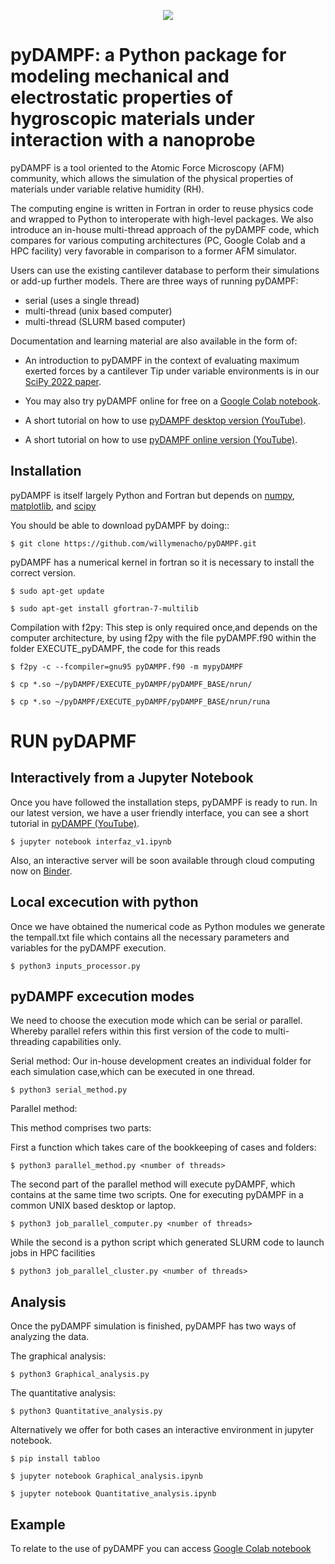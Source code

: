 <p align="center">
  <img src="logo.png" alt=" "/>
</p>


pyDAMPF: a Python package for modeling mechanical and electrostatic properties of hygroscopic materials under interaction with a nanoprobe
======================================================

pyDAMPF is a tool oriented to the Atomic Force Microscopy (AFM) community, which allows the simulation of the physical properties of materials under variable relative humidity (RH).

The computing engine is written in Fortran in order to reuse physics code and wrapped to Python to interoperate with high-level packages. We also introduce an in-house multi-thread approach of the pyDAMPF code, which compares for various computing architectures (PC, Google Colab and a HPC facility) very favorable in comparison to a former AFM simulator. 


Users can use the existing cantilever database to perform their simulations or add-up further models. There are three ways of running pyDAMPF:

- serial (uses a single thread)
- multi-thread (unix based computer)
- multi-thread (SLURM based computer)

Documentation and learning material are also available in the form of:


- An introduction to pyDAMPF in the context of evaluating maximum exerted forces by a cantilever Tip under variable environments is in our [SciPy 2022 paper](https://conference.scipy.org/proceedings/scipy2022/pyDAMPF_HVGuzman.html).

- You may also try pyDAMPF online for free on a [Google Colab notebook](https://colab.research.google.com/drive/1ZM_aQsuYWUD2gnhcIhngpypJ6m1MbFxE?usp=sharing).

- A short tutorial on how to use [pyDAMPF desktop version (YouTube)](https://youtu.be/RqBXJc4Augw).

- A short tutorial on how to use [pyDAMPF online version (YouTube)](https://youtu.be/6mILVtd-sa4).

Installation
-------------

pyDAMPF is itself largely Python and Fortran but depends on [numpy](http://www.numpy.org), [matplotlib](https://matplotlib.org), and [scipy](https://www.scipy.org)

You should be able to download pyDAMPF  by doing::

    $ git clone https://github.com/willymenacho/pyDAMPF.git


pyDAMPF has a numerical kernel in fortran so it is necessary to install the correct 
version.

    $ sudo apt-get update
  
    $ sudo apt-get install gfortran-7-multilib


Compilation with f2py: This step is only required once,and depends on the computer 
architecture, by using f2py with the file pyDAMPF.f90 within the folder
EXECUTE_pyDAMPF, the code for this reads

    $ f2py -c --fcompiler=gnu95 pyDAMPF.f90 -m mypyDAMPF
  
    $ cp *.so ~/pyDAMPF/EXECUTE_pyDAMPF/pyDAMPF_BASE/nrun/
  
    $ cp *.so ~/pyDAMPF/EXECUTE_pyDAMPF/pyDAMPF_BASE/nrun/runa
  
 
RUN pyDAPMF 
===============
  
Interactively from a Jupyter Notebook
------------------------------------- 
Once you have followed the installation steps, pyDAMPF is ready to run. 
In our latest version, we have a user friendly interface, you can see a short tutorial in [pyDAMPF (YouTube)](https://youtu.be/RqBXJc4Augw).

    $ jupyter notebook interfaz_v1.ipynb
  
Also, an interactive server will be soon available through cloud computing now on [Binder](https://mybinder.org/v2/gh/willymenacho/pyDAMPF/e3953d64629f9d56ec8415ade16f654e543a5109?urlpath=lab%2Ftree%2Finterfaz_v1.ipynb).



Local excecution with python 
-----------------------------

Once we have obtained the numerical code as Python modules we generate the 
tempall.txt file which contains all the necessary parameters and variables for 
the pyDAMPF execution.

    $ python3 inputs_processor.py

pyDAMPF excecution modes
-------------------------

We need to choose the execution mode which can be serial or parallel. 
Whereby parallel refers within this first version of the code to multi-threading
capabilities only.

Serial method: Our in-house development creates an individual folder for 
each simulation case,which can be executed in one thread.

    $ python3 serial_method.py
  
Parallel method: 

  This method comprises two parts:

  First a function which takes care of the bookkeeping of 
  cases and folders:

    $ python3 parallel_method.py <number of threads>
  
  The second part of the parallel method will execute pyDAMPF, which contains
  at the same time two scripts. One for executing pyDAMPF in a common UNIX 
  based desktop or laptop. 

    $ python3 job_parallel_computer.py <number of threads>

  While the second is a python script which generated SLURM code to launch
  jobs in HPC facilities

    $ python3 job_parallel_cluster.py <number of threads>
  
Analysis
-------------  
  
Once the pyDAMPF simulation is finished, pyDAMPF has two ways of analyzing the data.

The graphical analysis:

    $ python3 Graphical_analysis.py

The quantitative analysis:

    $ python3 Quantitative_analysis.py
  
Alternatively we offer for both cases an interactive environment in jupyter notebook. 

    $ pip install tabloo
  
    $ jupyter notebook Graphical_analysis.ipynb
  
    $ jupyter notebook Quantitative_analysis.ipynb
  

Example
---------

To relate to the use of pyDAMPF you can access [Google Colab notebook](https://colab.research.google.com/drive/1ZM_aQsuYWUD2gnhcIhngpypJ6m1MbFxE?usp=sharing)
